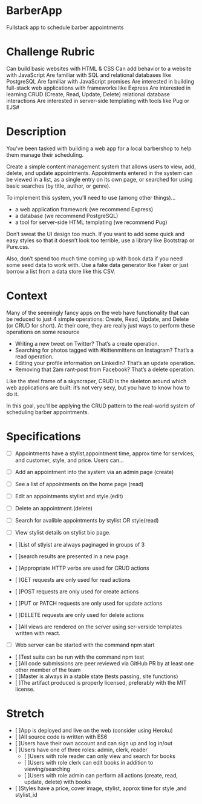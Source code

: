 # BarberApp
Fullstack app to schedule barber appointments
# Challenge Rubric

Can build basic websites with HTML & CSS
Can add behavior to a website with JavaScript
Are familiar with SQL and relational databases like PostgreSQL
Are familiar with JavaScript promises
Are interested in building full-stack web applications with frameworks like Express
Are interested in learning CRUD (Create, Read, Update, Delete) relational database interactions
Are interested in server-side templating with tools like Pug or EJS#

# Description

You’ve been tasked with building a web app for a local barbershop to help them manage their scheduling.

Create a simple content management system that allows users to view, add, delete, and update appointments. Appointments entered in the system can be viewed in a list, as a single entry on its own page, or searched for using basic searches (by title, author, or genre).

To implement this system, you’ll need to use (among other things)…

- a web application framework (we recommend Express)
- a database (we recommend PostgreSQL)
- a tool for server-side HTML templating (we recommend Pug)

Don’t sweat the UI design too much. If you want to add some quick and easy styles so that it doesn’t look too terrible, use a library like Bootstrap or Pure.css.

Also, don’t spend too much time coming up with book data if you need some seed data to work with. Use a fake data generator like Faker or just borrow a list from a data store like this CSV.

 # Context

 Many of the seemingly fancy apps on the web have functionality that can be reduced to just 4 simple operations: Create, Read, Update, and Delete (or CRUD for short). At their core, they are really just ways to perform these operations on some resource

 - Writing a new tweet on Twitter? That’s a create operation.
- Searching for photos tagged with #kittenmittens on Instagram? That’s a read operation.
- Editing your profile information on LinkedIn? That’s an update operation.
- Removing that 2am rant-post from Facebook? That’s a delete operation.

Like the steel frame of a skyscraper, CRUD is the skeleton around which web applications are built: it’s not very sexy, but you have to know how to do it.

In this goal, you’ll be applying the CRUD pattern to the real-world system of
scheduling barber appointments.


# Specifications

- [ ] Appointments have a stylist,appointment time, approx time for services, and customer, style, and price.
 Users can...

 - [ ] Add an appointment into the system via an admin page (create)
 - [ ] See a list of appointments on the home page (read)
 - [ ] Edit an appointments stylist and style.(edit)
 - [ ] Delete an appointment.(delete)
 - [ ] Search for avalible appointments by stylist OR style(read)
 - [ ] View stylist details on stylist bio page.
 - [ ]List of stlyist are always paginaged in groups of 3
 - [ ]search results are presented in a new page.
 - [ ]Appropriate HTTP verbs are used for CRUD actions
- [ ]GET requests are only used for read actions
- [ ]POST requests are only used for create actions
- [ ]PUT or PATCH requests are only used for update actions
- [ ]DELETE requests are only used for delete actions

- [ ]All views are rendered on the server using ser-verside templates written with react.
- [ ] Web server can be started with the command npm start
 - [ ]Test suite can be run with the command npm test
 - [ ]All code submissions are peer reviewed via GitHub PR by at least one other member of the team
 - [ ]Master is always in a stable state (tests passing, site functions)
 - [ ]The artifact produced is properly licensed, preferably with the MIT license.

# Stretch

 - [ ]App is deployed and live on the web (consider using Heroku)
 - [ ]All source code is written with ES6
 - [ ]Users have their own account and can sign up and log in/out
 - [ ]Users have one of three roles: admin, clerk, reader
   - [ ]Users with role reader can only view and search for books
   - [ ]Users with role clerk can edit books in addition to viewing/searching
   - [ ]Users with role admin can perform all actions (create, read, update, delete) with books
 - [ ]Styles have a price, cover image, stylist, approx time for style ,and stylist_id

